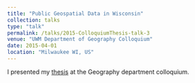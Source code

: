 ```yaml
---
title: "Public Geospatial Data in Wisconsin"
collection: talks
type: "talk"
permalink: /talks/2015-ColloquiumThesis-talk-3
venue: "UWM Department of Geography Colloquium"
date: 2015-04-01
location: "Milwaukee WI, US"
---
```


I presented my [thesis](/publication/2015-thesis-1) at the Geography department colloquium.
